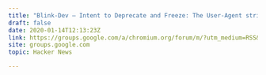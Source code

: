 ```yaml
---
title: "Blink-Dev – Intent to Deprecate and Freeze: The User-Agent string"
draft: false
date: 2020-01-14T12:13:23Z
link: https://groups.google.com/a/chromium.org/forum/m/?utm_medium=RSS&utm_source=hune#!msg/blink-dev/-2JIRNMWJ7s/yHe4tQNLCgAJ
site: groups.google.com
topic: Hacker News  

---
```

